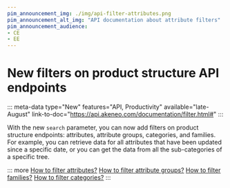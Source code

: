 ```yaml
---
pim_announcement_img: ./img/api-filter-attributes.png
pim_announcement_alt_img: "API documentation about attribute filters"
pim_announcement_audience:
- CE
- EE
---
```


# New filters on product structure API endpoints
::: meta-data type="New" features="API, Productivity" available="late-August" link-to-doc="https://api.akeneo.com/documentation/filter.html#"
:::

With the new `search` parameter, you can now add filters on product structure endpoints: attributes, attribute groups, categories, and families.  
For example, you can retrieve data for all attributes that have been updated since a specific date, or you can get the data from all the sub-categories of a specific tree.

::: more
[How to filter attributes?](https://api.akeneo.com/documentation/filter.html#filter-attributes)
[How to filter attribute groups?](https://api.akeneo.com/documentation/filter.html#filter-attribute-groups)
[How to filter families?](https://api.akeneo.com/documentation/filter.html#filter-families)
[How to filter categories?](https://api.akeneo.com/documentation/filter.html#filter-categories)
:::
